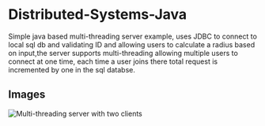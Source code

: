 # Distributed-Systems-Java

Simple java based multi-threading server example, uses JDBC to connect to local sql db and validating ID and allowing users to calculate a radius based on input,the server supports multi-threading allowing multiple users to connect at one time, each time a user joins there total request is incremented by one in the sql databse.


## Images
![Multi-threading server with two clients](https://user-images.githubusercontent.com/62666691/217546351-2d457770-cddf-49a0-b6e9-31aaabec653d.png)
